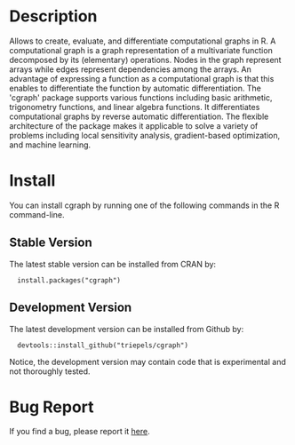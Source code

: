 # Description
Allows to create, evaluate, and differentiate computational graphs in R. A computational graph is a graph representation of a multivariate function decomposed by its (elementary) operations. Nodes in the graph represent arrays while edges represent dependencies among the arrays. An advantage of expressing a function as a computational graph is that this enables to differentiate the function by automatic differentiation. The 'cgraph' package supports various functions including basic arithmetic, trigonometry functions, and linear algebra functions. It differentiates computational graphs by reverse automatic differentiation. The flexible architecture of the package makes it applicable to solve a variety of problems including local sensitivity analysis, gradient-based optimization, and machine learning.

# Install

You can install cgraph by running one of the following commands in the R command-line.

## Stable Version

The latest stable version can be installed from CRAN by:

```{r eval = F}
  install.packages("cgraph")
```

## Development Version

The latest development version can be installed from Github by:

```{r eval = F}
  devtools::install_github("triepels/cgraph")
```

Notice, the development version may contain code that is experimental and not thoroughly tested.

# Bug Report
If you find a bug, please report it [here](https://github.com/triepels/cgraph/issues).
